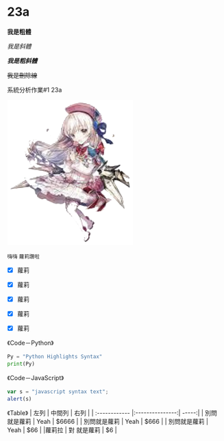 # 23a

**我是粗體**

*我是斜體*

***我是粗斜體***

~~我是刪除線~~

系統分析作業#1 23a

![image](https://github.com/MITC110118132/23a/blob/main/owo_background.png)

```嗨嗨```
`蘿莉讚啦`

- [x] 蘿莉
- [x] 蘿莉
- [x] 蘿莉
- [x] 蘿莉
- [x] 蘿莉


《Code－Python》
```python
Py = "Python Highlights Syntax"
print(Py)
``` 


《Code－JavaScript》
```js
var s = "javascript syntax text";
alert(s)
``` 

《Table》
| 左列 | 中間列  | 右列 |
| :------------ |:---------------:| -----:|
| 別問就是蘿莉      | Yeah | $6666 |
| 別問就是蘿莉      | Yeah        |   $666 |
| 別問就是蘿莉 | Yeah       |    $66 |
|蘿莉拉 | 對 就是蘿莉        |   $6 |
